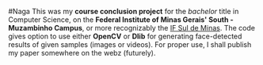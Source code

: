 #Naga
This was my **course conclusion project** for the _bachelor_ title in Computer Science, on the **Federal Institute of Minas Gerais' South - Muzambinho Campus**, or more recognizably the [IF Sul de Minas](https://www.muz.ifsuldeminas.edu.br/).
The code gives option to use either **OpenCV** or **Dlib** for generating face-detected results of given samples (images or videos). For proper use, I shall publish my paper somewhere on the webz (futurely).